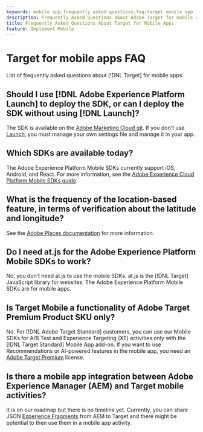 ```yaml
---
keywords: mobile app;frequently asked questions;faq;target mobile app
description: Frequently Asked Questions about Adobe Target for mobile apps.
title: Frequently Asked Questions About Target for Mobile Apps
feature: Implement Mobile
---
```


# Target for mobile apps FAQ

List of frequently asked questions about [!DNL Target] for mobile apps.

## Should I use [!DNL Adobe Experience Platform Launch] to deploy the SDK, or can I deploy the SDK without using [!DNL Launch]?

The SDK is available on the [Adobe Marketing Cloud git](https://github.com/Adobe-Marketing-Cloud/acp-sdks/). If you don't use [Launch](https://experienceleague.adobe.com/docs/launch/using/overview.html), you must manage your own settings file and manage it in your app. 

## Which SDKs are available today?

The Adobe Experience Platform Mobile SDKs currently support iOS, Android, and React. For more information, see the [Adobe Experience Cloud Platform Mobile SDKs guide](https://aep-sdks.gitbook.io/docs/).

## What is the frequency of the location-based feature, in terms of verification about the latitude and longitude?

See the [Adobe Places documentation](https://placesdocs.com/places-services-by-adobe-documentation/) for more information.

## Do I need at.js for the Adobe Experience Platform Mobile SDKs to work?

No, you don’t need at.js to use the mobile SDKs. at.js is the [!DNL Target] JavaScript library for websites. The Adobe Experience Platform Mobile SDKs are for mobile apps.

## Is Target Mobile a functionality of Adobe Target Premium Product SKU only?

No. For [!DNL Adobe Target Standard] customers, you can use our Mobile SDKs for A/B Test and Experience Targeting (XT) activities only with the [!DNL Target Standard] Mobile App add-on. If you want to use Recommendations or AI-powered features in the mobile app, you need an [Adobe Target Premium](/help/c-intro/intro.md#premium) license.

## Is there a mobile app integration between Adobe Experience Manager (AEM) and Target mobile activities?

It is on our roadmap but there is no timeline yet. Currently, you can share JSON [Experience Fragments](/help/c-experiences/c-manage-content/aem-experience-fragments.md) from AEM to Target and there might be potential to then use them in a mobile app activity.  
